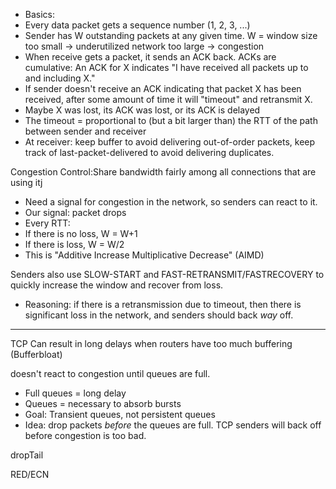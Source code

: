 - Basics:
 - Every data packet gets a sequence number (1, 2, 3, ...)
 - Sender has W outstanding packets at any given time. W = window
 size
too small → underutilized network
too large → congestion
 - When receive gets a packet, it sends an ACK back. ACKs are
 cumulative: An ACK for X indicates "I have received all packets
 up to and including X."
 - If sender doesn't receive an ACK indicating that packet X has
 been received, after some amount of time it will "timeout" and
 retransmit X.
 - Maybe X was lost, its ACK was lost, or its ACK is delayed
 - The timeout = proportional to (but a bit larger than) the RTT
 of the path between sender and receiver
 - At receiver: keep buffer to avoid delivering out-of-order
 packets, keep track of last-packet-delivered to avoid delivering
 duplicates.

 Congestion Control:Share bandwidth fairly among all connections that are using itj

 - Need a signal for congestion in the network, so senders can react
 to it.
 - Our signal: packet drops
 - Every RTT:
 - If there is no loss, W = W+1
 - If there is loss, W = W/2
 - This is "Additive Increase Multiplicative Decrease" (AIMD)
 
Senders also use SLOW-START and FAST-RETRANSMIT/FASTRECOVERY
to quickly increase the window and recover from
loss. 

- Reasoning: if there is a retransmission due to timeout, then
 there is significant loss in the network, and senders should
 back *way* off.

--------

TCP
 Can result in long delays when routers have too much buffering
 (Bufferbloat)

 doesn't react to congestion until
 queues are full.
 - Full queues = long delay
 - Queues = necessary to absorb bursts
 - Goal: Transient queues, not persistent queues
 - Idea: drop packets *before* the queues are full. TCP senders will
 back off before congestion is too bad.

dropTail

RED/ECN
